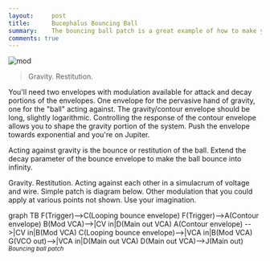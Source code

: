 ```yaml
---
layout:     post
title:      Bucephalus Bouncing Ball
summary:    The bouncing ball patch is a great example of how to make your modular synth do things that are not easily done with fixed architecture synths. It is the quintessential modulate the modulator patch.
comments: true
---
```

<img src="{{ site.baseurl }}/images/mod12.jpg" alt="mod" class="avatar" />

>Gravity. Restitution. 

You'll need two envelopes with modulation available for attack and decay portions of the envelopes. One envelope for the pervasive hand of gravity, one for the "ball" acting against. The gravity/contour envelope should be long, slightly logarithmic. Controlling the response of the contour envelope allows you to shape the gravity portion of the system. Push the envelope towards exponential and you're on Jupiter. 

Acting against gravity is the bounce or restitution of the ball. Extend the decay parameter of the bounce envelope to make the ball bounce into infinity.  

Gravity. Restitution. Acting against each other in a simulacrum of voltage and wire. Simple patch is diagram below. Other modulation that you could apply at various points not shown. Use your imagination. 

[//]: <> (https://knsv.github.io/mermaid/#styling-and-classes)
<div class="mermaid">
 graph TB
F(Trigger)-->C(Looping bounce envelope)
F(Trigger)-->A(Contour envelope)
B(Mod VCA)-->|CV in|D(Main out VCA)
A(Contour envelope) -->|CV in|B(Mod VCA)
C(Looping bounce envelope)-->|VCA in|B(Mod VCA)
G(VCO out)-->|VCA in|D(Main out VCA)
D(Main out VCA)-->J(Main out)
</div>
<sup><i>Bouncing ball patch</i></sup>


  


